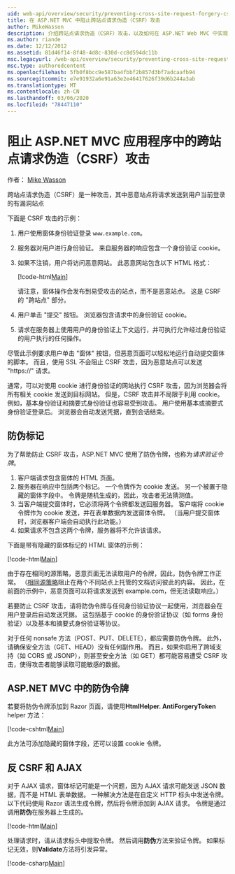 ```yaml
---
uid: web-api/overview/security/preventing-cross-site-request-forgery-csrf-attacks
title: 在 ASP.NET MVC 中阻止跨站点请求伪造（CSRF）攻击
author: MikeWasson
description: 介绍跨站点请求伪造（CSRF）攻击，以及如何在 ASP.NET Web MVC 中实现反 CSRF 度量值。
ms.author: riande
ms.date: 12/12/2012
ms.assetid: 81d46f14-8f48-4d8c-830d-cc8d594dc11b
msc.legacyurl: /web-api/overview/security/preventing-cross-site-request-forgery-csrf-attacks
msc.type: authoredcontent
ms.openlocfilehash: 5fb0f8bcc9e587ba4fbbf2b857d3bf7adcaafb94
ms.sourcegitcommit: e7e91932a6e91a63e2e46417626f39d6b244a3ab
ms.translationtype: MT
ms.contentlocale: zh-CN
ms.lasthandoff: 03/06/2020
ms.locfileid: "78447110"
---
```

# <a name="preventing-cross-site-request-forgery-csrf-attacks-in-aspnet-mvc-application"></a>阻止 ASP.NET MVC 应用程序中的跨站点请求伪造（CSRF）攻击

作者： [Mike Wasson](https://github.com/MikeWasson)

跨站点请求伪造（CSRF）是一种攻击，其中恶意站点将请求发送到用户当前登录的有漏洞站点

下面是 CSRF 攻击的示例：

1. 用户使用窗体身份验证登录 `www.example.com`。
2. 服务器对用户进行身份验证。 来自服务器的响应包含一个身份验证 cookie。
3. 如果不注销，用户将访问恶意网站。 此恶意网站包含以下 HTML 格式： 

    [!code-html[Main](preventing-cross-site-request-forgery-csrf-attacks/samples/sample1.html)]

    请注意，窗体操作会发布到易受攻击的站点，而不是恶意站点。 这是 CSRF 的 "跨站点" 部分。
4. 用户单击 "提交" 按钮。 浏览器包含请求中的身份验证 cookie。
5. 请求在服务器上使用用户的身份验证上下文运行，并可执行允许经过身份验证的用户执行的任何操作。

尽管此示例要求用户单击 "窗体" 按钮，但恶意页面可以轻松地运行自动提交窗体的脚本。 而且，使用 SSL 不会阻止 CSRF 攻击，因为恶意站点可以发送 "https://" 请求。

通常，可以对使用 cookie 进行身份验证的网站执行 CSRF 攻击，因为浏览器会将所有相关 cookie 发送到目标网站。 但是，CSRF 攻击并不局限于利用 cookie。 例如，基本身份验证和摘要式身份验证也容易受到攻击。 用户使用基本或摘要式身份验证登录后。 浏览器会自动发送凭据，直到会话结束。

## <a name="anti-forgery-tokens"></a>防伪标记

为了帮助防止 CSRF 攻击，ASP.NET MVC 使用了防伪令牌，也称为*请求验证令牌*。

1. 客户端请求包含窗体的 HTML 页面。
2. 服务器在响应中包括两个标记。 一个令牌作为 cookie 发送。 另一个被置于隐藏的窗体字段中。 令牌是随机生成的，因此，攻击者无法猜测值。
3. 当客户端提交窗体时，它必须将两个令牌都发送回服务器。 客户端将 cookie 令牌作为 cookie 发送，并在表单数据内发送窗体令牌。 （当用户提交窗体时，浏览器客户端会自动执行此功能。）
4. 如果请求不包含这两个令牌，服务器将不允许该请求。

下面是带有隐藏的窗体标记的 HTML 窗体的示例：

[!code-html[Main](preventing-cross-site-request-forgery-csrf-attacks/samples/sample2.html)]

由于存在相同的源策略，恶意页面无法读取用户的令牌，因此，防伪令牌工作正常。 （[相同源策略](http://www.w3.org/Security/wiki/Same_Origin_Policy)阻止在两个不同站点上托管的文档访问彼此的内容。 因此，在前面的示例中，恶意页面可以将请求发送到 example.com，但无法读取响应。）

若要防止 CSRF 攻击，请将防伪令牌与任何身份验证协议一起使用，浏览器会在用户登录后自动发送凭据。 这包括基于 cookie 的身份验证协议（如 forms 身份验证）以及基本和摘要式身份验证等协议。

对于任何 nonsafe 方法（POST、PUT、DELETE），都应需要防伪令牌。 此外，请确保安全方法（GET、HEAD）没有任何副作用。 而且，如果你启用了跨域支持（如 CORS 或 JSONP），则甚至安全方法（如 GET）都可能容易遭受 CSRF 攻击，使得攻击者能够读取可能敏感的数据。

## <a name="anti-forgery-tokens-in-aspnet-mvc"></a>ASP.NET MVC 中的防伪令牌

若要将防伪令牌添加到 Razor 页面，请使用**HtmlHelper. AntiForgeryToken** helper 方法：

[!code-cshtml[Main](preventing-cross-site-request-forgery-csrf-attacks/samples/sample3.cshtml)]

此方法可添加隐藏的窗体字段，还可以设置 cookie 令牌。

## <a name="anti-csrf-and-ajax"></a>反 CSRF 和 AJAX

对于 AJAX 请求，窗体标记可能是一个问题，因为 AJAX 请求可能发送 JSON 数据，而不是 HTML 表单数据。 一种解决方法是在自定义 HTTP 标头中发送令牌。 以下代码使用 Razor 语法生成令牌，然后将令牌添加到 AJAX 请求。 令牌是通过调用**防伪**在服务器上生成的。

[!code-html[Main](preventing-cross-site-request-forgery-csrf-attacks/samples/sample4.html)]

处理请求时，请从请求标头中提取令牌。 然后调用**防伪**方法来验证令牌。 如果标记无效，则**Validate**方法将引发异常。

[!code-csharp[Main](preventing-cross-site-request-forgery-csrf-attacks/samples/sample5.cs)]
